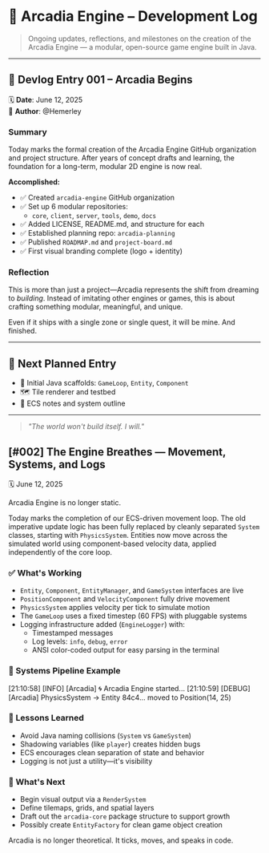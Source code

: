 # 📜 Arcadia Engine – Development Log

> Ongoing updates, reflections, and milestones on the creation of the Arcadia Engine — a modular, open-source game engine built in Java.

---

## 📅 Devlog Entry 001 – **Arcadia Begins**
🗓️ **Date**: June 12, 2025  
👤 **Author**: @Hemerley  

### Summary
Today marks the formal creation of the Arcadia Engine GitHub organization and project structure. After years of concept drafts and learning, the foundation for a long-term, modular 2D engine is now real.

**Accomplished:**
- ✅ Created `arcadia-engine` GitHub organization
- ✅ Set up 6 modular repositories:
  - `core`, `client`, `server`, `tools`, `demo`, `docs`
- ✅ Added LICENSE, README.md, and structure for each
- ✅ Established planning repo: `arcadia-planning`
- ✅ Published `ROADMAP.md` and `project-board.md`
- ✅ First visual branding complete (logo + identity)

### Reflection
This is more than just a project—Arcadia represents the shift from dreaming to *building*. Instead of imitating other engines or games, this is about crafting something modular, meaningful, and unique.

Even if it ships with a single zone or single quest, it will be mine. And finished.

---

## 📅 Next Planned Entry
- 🧱 Initial Java scaffolds: `GameLoop`, `Entity`, `Component`
- 🗺 Tile renderer and testbed
- 📐 ECS notes and system outline

---

> *"The world won't build itself. I will."*

## [#002] The Engine Breathes — Movement, Systems, and Logs
🗓️ June 12, 2025

Arcadia Engine is no longer static.

Today marks the completion of our ECS-driven movement loop. The old imperative update logic has been fully replaced by cleanly separated `System` classes, starting with `PhysicsSystem`. Entities now move across the simulated world using component-based velocity data, applied independently of the core loop.

### ✅ What's Working
- `Entity`, `Component`, `EntityManager`, and `GameSystem` interfaces are live
- `PositionComponent` and `VelocityComponent` fully drive movement
- `PhysicsSystem` applies velocity per tick to simulate motion
- The `GameLoop` uses a fixed timestep (60 FPS) with pluggable systems
- Logging infrastructure added (`EngineLogger`) with:
  - Timestamped messages
  - Log levels: `info`, `debug`, `error`
  - ANSI color-coded output for easy parsing in the terminal

### 🔄 Systems Pipeline Example
[21:10:58] [INFO] [Arcadia] 🌀 Arcadia Engine started...
[21:10:59] [DEBUG] [Arcadia] PhysicsSystem → Entity 84c4... moved to Position(14, 25)


### 🧠 Lessons Learned
- Avoid Java naming collisions (`System` vs `GameSystem`)
- Shadowing variables (like `player`) creates hidden bugs
- ECS encourages clean separation of state and behavior
- Logging is not just a utility—it's visibility

### 🧭 What's Next
- Begin visual output via a `RenderSystem`
- Define tilemaps, grids, and spatial layers
- Draft out the `arcadia-core` package structure to support growth
- Possibly create `EntityFactory` for clean game object creation

Arcadia is no longer theoretical. It ticks, moves, and speaks in code.

